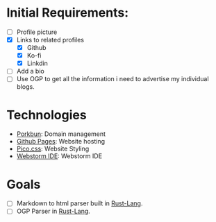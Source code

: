 # Initial Requirements:
- [ ] Profile picture
- [x] Links to related profiles
  - [x] Github
  - [x] Ko-fi
  - [x] Linkdin
- [ ] Add a bio
- [ ] Use OGP to get all the information i need to advertise my individual blogs.
# Technologies
- [Porkbun](https://porkbun.com/): Domain management
- [Github Pages](https://pages.github.com): Website hosting
- [Pico.css](https://picocss.com): Website Styling
- [Webstorm IDE](https://www.jetbrains.com/webstorm/): Webstorm IDE
# Goals
- [ ] Markdown to html parser built in [Rust-Lang](https://www.rust-lang.org).
- [ ] OGP Parser in [Rust-Lang](https://www.rust-lang.org).
